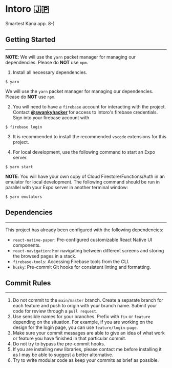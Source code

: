 # Intoro 🇯🇵 

Smartest Kana app. 8-)

## Getting Started
---
**NOTE**: We will use the `yarn` packet manager for managing our dependencies. Please do **NOT** use `npm`.

1. Install all necessary dependencies.

```
$ yarn 
```
We will use the `yarn` packet manager for managing our dependencies. Please do **NOT** use `npm`.

2. You will need to have a ```firebase``` account for interacting with the project. Contact __[@swankyhacker](https://github.com/swankyhacker)__ for access to Intoro's firebase credentials. Sign into your firebase account with
```
$ firebase login
```

3. It is recommended to install the recommended ```vscode``` extensions for this project. 

4. For local development, use the following command to start an Expo server.
```
$ yarn start
```
**NOTE**: You will have your own copy of Cloud Firestore/Functions/Auth in an emulator for local development. The following command should be run in parallel with your Expo server in another terminal window:
```
$ yarn emulators 
```


## Dependencies
---
This project has already been configured with the following dependencies:
- ```react-native-paper```: Pre-configured customizable React Native UI components.
- ```react-navigation```: For navigating between different screens and storing the browsed pages in a stack.
- ```firebase-tools```: Accessing Firebase tools from the CLI.
- ```husky```: Pre-commit Git hooks for consistent linting and formatting.

## Commit Rules 
---
1. Do not commit to the ```main/master``` branch. Create a separate branch for each feature and push to origin with your branch name. Submit your code for review through a ```pull request```.
2. Use sensible names for your branches. Prefix with ```fix``` or ```feature``` depending on the situation. For example, if you are working on the design for the login page, you can use `feature/login-page`.
3. Make sure your commit messages are able to give an idea of what work or feature you have finished in that particular commit.
4. Do not try to bypass the pre-commit hooks.
5. If you are installing new libraries, please contact me before installing it as I may be able to suggest a better alternative.
6. Try to write modular code as keep your commits as brief as possible. 
